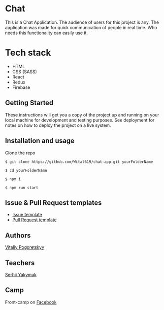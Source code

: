 # Chat

This is a Chat Application.
The audience of users for this project is any. The application was made for quick communication of people in real time. Who needs this functionality can easily use it.

# Tech stack
 - HTML
 - CSS (SASS)
 - React
 - Redux
 - Firebase

## Getting Started
These instructions will get you a copy of the project up and running on your local machine for development and testing purposes. See deployment for notes on how to deploy the project on a live system.

## Installation and usage

Clone the repo

```
$ git clone https://github.com/Wital619/chat-app.git yourFolderName
```

```
$ cd yourFolderName
```

```
$ npm i
```

```
$ npm run start
```

## Issue & Pull Request templates

  * [Issue template](https://github.com/Wital619/chat-app/blob/master/.github/ISSUE_TEMPLATE.md)
  * [Pull Request template](https://github.com/Wital619/chat-app/blob/master/.github/PULL_REQUEST_TEMPLATE.md)

## Authors

[Vitaliy Pogoretskyy](https://github.com/Wital619)

## Teachers

[Serhii Yakymuk](https://github.com/serhii-yakymuk)

## Camp
Front-camp on [Facebook](https://www.facebook.com/groups/270300106928894)
